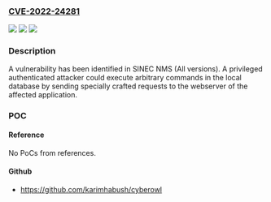 ### [CVE-2022-24281](https://cve.mitre.org/cgi-bin/cvename.cgi?name=CVE-2022-24281)
![](https://img.shields.io/static/v1?label=Product&message=SINEC%20NMS&color=blue)
![](https://img.shields.io/static/v1?label=Version&message=n%2Fa&color=blue)
![](https://img.shields.io/static/v1?label=Vulnerability&message=CWE-89%3A%20Improper%20Neutralization%20of%20Special%20Elements%20used%20in%20an%20SQL%20Command%20('SQL%20Injection')&color=brighgreen)

### Description

A vulnerability has been identified in SINEC NMS (All versions). A privileged authenticated attacker could execute arbitrary commands in the local database by sending specially crafted requests to the webserver of the affected application.

### POC

#### Reference
No PoCs from references.

#### Github
- https://github.com/karimhabush/cyberowl

